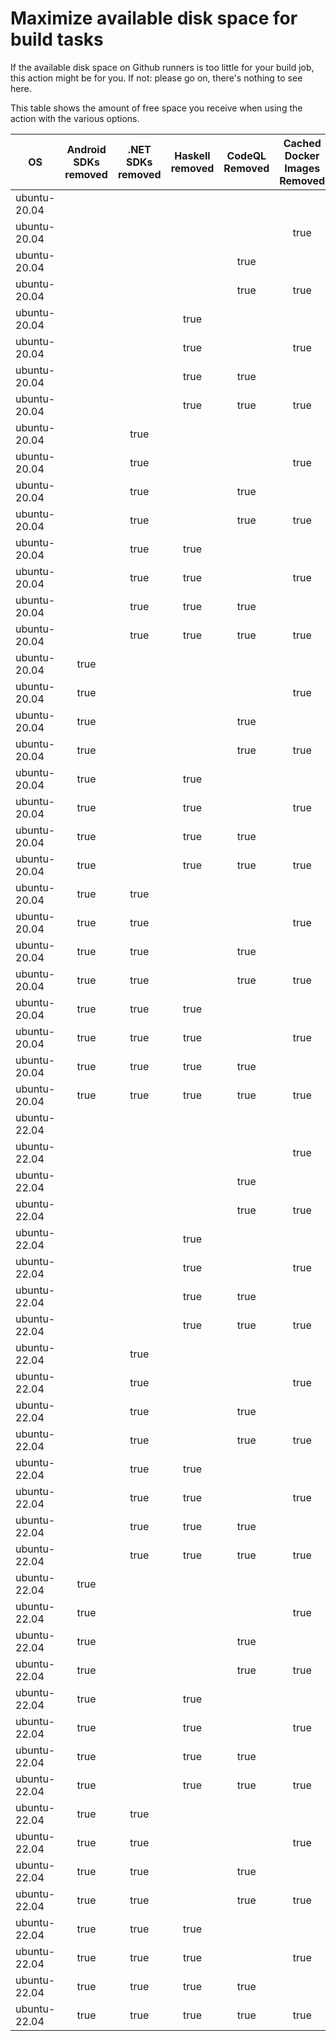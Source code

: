 # Maximize available disk space for build tasks

If the available disk space on Github runners is too little for your build job, this action might be for you.
If not: please go on, there's nothing to see here.

This table shows the amount of free space you receive when using the action with the various options.

OS | Android SDKs removed | .NET SDKs removed | Haskell removed | CodeQL Removed | Cached Docker Images Removed | GB freed | GB free | Elapsed Time (seconds) |
---|:--------------------:|:-----------------:|:---------------:|:--------------:|:----------------------------:|:--------:|:-------:|:----------------------:|
ubuntu-20.04 |  |  |  |  |  | 7 | 26 | 3
ubuntu-20.04 |  |  |  |  | true | 13 | 32 | 30
ubuntu-20.04 |  |  |  | true |  | 15 | 34 | 3
ubuntu-20.04 |  |  |  | true | true | 21 | 40 | 25
ubuntu-20.04 |  |  | true |  |  | 7 | 26 | 2
ubuntu-20.04 |  |  | true |  | true | 13 | 32 | 27
ubuntu-20.04 |  |  | true | true |  | 15 | 34 | 4
ubuntu-20.04 |  |  | true | true | true | 21 | 40 | 39
ubuntu-20.04 |  | true |  |  |  | 9 | 28 | 5
ubuntu-20.04 |  | true |  |  | true | 14 | 33 | 13
ubuntu-20.04 |  | true |  | true |  | 17 | 36 | 8
ubuntu-20.04 |  | true |  | true | true | 23 | 42 | 36
ubuntu-20.04 |  | true | true |  |  | 9 | 28 | 6
ubuntu-20.04 |  | true | true |  | true | 14 | 33 | 31
ubuntu-20.04 |  | true | true | true |  | 17 | 36 | 8
ubuntu-20.04 |  | true | true | true | true | 23 | 42 | 34
ubuntu-20.04 | true |  |  |  |  | 19 | 38 | 45
ubuntu-20.04 | true |  |  |  | true | 25 | 44 | 74
ubuntu-20.04 | true |  |  | true |  | 27 | 46 | 48
ubuntu-20.04 | true |  |  | true | true | 33 | 52 | 74
ubuntu-20.04 | true |  | true |  |  | 19 | 38 | 15
ubuntu-20.04 | true |  | true |  | true | 25 | 44 | 33
ubuntu-20.04 | true |  | true | true |  | 27 | 46 | 61
ubuntu-20.04 | true |  | true | true | true | 33 | 52 | 86
ubuntu-20.04 | true | true |  |  |  | 21 | 40 | 51
ubuntu-20.04 | true | true |  |  | true | 26 | 45 | 70
ubuntu-20.04 | true | true |  | true |  | 29 | 48 | 62
ubuntu-20.04 | true | true |  | true | true | 34 | 53 | 72
ubuntu-20.04 | true | true | true |  |  | 21 | 40 | 56
ubuntu-20.04 | true | true | true |  | true | 26 | 45 | 82
ubuntu-20.04 | true | true | true | true |  | 29 | 48 | 51
ubuntu-20.04 | true | true | true | true | true | 34 | 53 | 39
ubuntu-22.04 |  |  |  |  |  | 7 | 29 | 2
ubuntu-22.04 |  |  |  |  | true | 12 | 34 | 24
ubuntu-22.04 |  |  |  | true |  | 15 | 37 | 3
ubuntu-22.04 |  |  |  | true | true | 20 | 42 | 9
ubuntu-22.04 |  |  | true |  |  | 7 | 29 | 2
ubuntu-22.04 |  |  | true |  | true | 12 | 34 | 18
ubuntu-22.04 |  |  | true | true |  | 15 | 37 | 3
ubuntu-22.04 |  |  | true | true | true | 20 | 42 | 26
ubuntu-22.04 |  | true |  |  |  | 9 | 31 | 3
ubuntu-22.04 |  | true |  |  | true | 13 | 35 | 29
ubuntu-22.04 |  | true |  | true |  | 17 | 39 | 5
ubuntu-22.04 |  | true |  | true | true | 21 | 43 | 31
ubuntu-22.04 |  | true | true |  |  | 9 | 31 | 4
ubuntu-22.04 |  | true | true |  | true | 13 | 35 | 27
ubuntu-22.04 |  | true | true | true |  | 17 | 39 | 5
ubuntu-22.04 |  | true | true | true | true | 21 | 43 | 62
ubuntu-22.04 | true |  |  |  |  | 19 | 41 | 96
ubuntu-22.04 | true |  |  |  | true | 23 | 45 | 95
ubuntu-22.04 | true |  |  | true |  | 27 | 49 | 101
ubuntu-22.04 | true |  |  | true | true | 31 | 53 | 78
ubuntu-22.04 | true |  | true |  |  | 19 | 41 | 80
ubuntu-22.04 | true |  | true |  | true | 23 | 45 | 111
ubuntu-22.04 | true |  | true | true |  | 27 | 49 | 124
ubuntu-22.04 | true |  | true | true | true | 31 | 53 | 18
ubuntu-22.04 | true | true |  |  |  | 21 | 43 | 114
ubuntu-22.04 | true | true |  |  | true | 25 | 47 | 91
ubuntu-22.04 | true | true |  | true |  | 29 | 51 | 124
ubuntu-22.04 | true | true |  | true | true | 33 | 55 | 111
ubuntu-22.04 | true | true | true |  |  | 21 | 43 | 81
ubuntu-22.04 | true | true | true |  | true | 25 | 47 | 115
ubuntu-22.04 | true | true | true | true |  | 29 | 51 | 109
ubuntu-22.04 | true | true | true | true | true | 33 | 55 | 128
